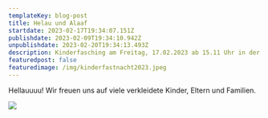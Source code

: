 ```yaml
---
templateKey: blog-post
title: Helau und Alaaf
startdate: 2023-02-17T19:34:07.151Z
publishdate: 2023-02-09T19:34:10.942Z
unpublishdate: 2023-02-20T19:34:13.493Z
description: Kinderfasching am Freitag, 17.02.2023 ab 15.11 Uhr in der Turnhalle Unzenberg
featuredpost: false
featuredimage: /img/kinderfastnacht2023.jpeg
---
```

Hellauuuu! Wir freuen uns auf viele verkleidete Kinder, Eltern und Familien.

![](/img/kinderfastnacht2023.jpeg)